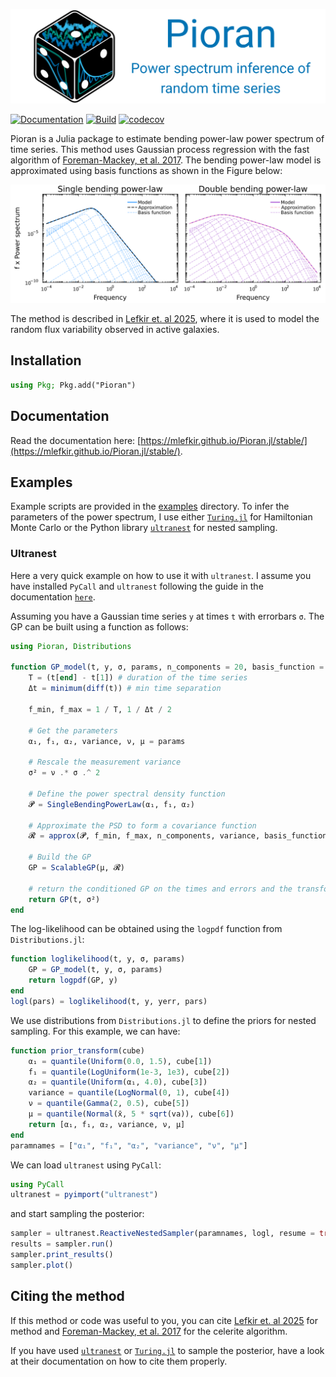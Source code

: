 [![Banner of pioran power spectrum inference of random time series](./docs/src/assets/banner_desc.svg)](#)

[![Documentation](https://github.com/mlefkir/Pioran.jl/actions/workflows/documentation.yml/badge.svg)](https://github.com/mlefkir/Pioran.jl/actions/workflows/documentation.yml) [![Build](https://github.com/mlefkir/Pioran.jl/actions/workflows/testbuild.yml/badge.svg)](https://github.com/mlefkir/Pioran.jl/actions/workflows/testbuild.yml)
[![codecov](https://codecov.io/gh/mlefkir/Pioran.jl/graph/badge.svg?token=88LNFU2VKD)](https://codecov.io/gh/mlefkir/Pioran.jl)

Pioran is a Julia package to estimate bending power-law power spectrum of time series. This method uses Gaussian process regression with the fast algorithm of [Foreman-Mackey, et al. 2017](https://ui.adsabs.harvard.edu/abs/2017AJ....154..220F/abstract). The bending power-law model is approximated using basis functions as shown in the Figure below:

[![Basis functions of the bending power-law model](./extra/approximation.svg)](#)

The method is described in [Lefkir et. al 2025](https://ui.adsabs.harvard.edu/abs/2025MNRAS.539.1775L/abstract), where it is used to model the random flux variability observed in active galaxies.

## Installation

```julia
using Pkg; Pkg.add("Pioran")
```

## Documentation

Read the documentation here: [https://mlefkir.github.io/Pioran.jl/stable/](https://mlefkir.github.io/Pioran.jl/stable/).

## Examples

Example scripts are provided in the [examples](./examples) directory. To infer the parameters of the power spectrum, I use either [`Turing.jl`](https://github.com/TuringLang/Turing.jl) for Hamiltonian Monte Carlo or the Python library [`ultranest`](https://github.com/JohannesBuchner/UltraNest) for nested sampling.

### Ultranest

Here a very quick example on how to use it with `ultranest`. I assume you have installed `PyCall` and `ultranest` following the guide in the documentation [`here`](https://mlefkir.github.io/Pioran.jl/stable/ultranest/).

Assuming you have a Gaussian time series `y` at times `t` with errorbars `σ`. The GP can be built using a function as follows:

```julia
using Pioran, Distributions

function GP_model(t, y, σ, params, n_components = 20, basis_function = "DRWCelerite")
    T = (t[end] - t[1]) # duration of the time series
    Δt = minimum(diff(t)) # min time separation

    f_min, f_max = 1 / T, 1 / Δt / 2

    # Get the parameters
    α₁, f₁, α₂, variance, ν, μ = params

    # Rescale the measurement variance
    σ² = ν .* σ .^ 2

    # Define the power spectral density function
    𝓟 = SingleBendingPowerLaw(α₁, f₁, α₂)

    # Approximate the PSD to form a covariance function
    𝓡 = approx(𝓟, f_min, f_max, n_components, variance, basis_function = basis_function)

    # Build the GP
    GP = ScalableGP(μ, 𝓡)

    # return the conditioned GP on the times and errors and the transformed values
    return GP(t, σ²)
end
```

The log-likelihood can be obtained using the `logpdf` function from `Distributions.jl`:

```julia
function loglikelihood(t, y, σ, params)
    GP = GP_model(t, y, σ, params)
    return logpdf(GP, y)
end
logl(pars) = loglikelihood(t, y, yerr, pars)
```
We use distributions from  `Distributions.jl` to define the priors for nested sampling. For this example, we can have:

```julia
function prior_transform(cube)
    α₁ = quantile(Uniform(0.0, 1.5), cube[1])
    f₁ = quantile(LogUniform(1e-3, 1e3), cube[2])
    α₂ = quantile(Uniform(α₁, 4.0), cube[3])
    variance = quantile(LogNormal(0, 1), cube[4])
    ν = quantile(Gamma(2, 0.5), cube[5])
    μ = quantile(Normal(x̄, 5 * sqrt(va)), cube[6])
    return [α₁, f₁, α₂, variance, ν, μ]
end
paramnames = ["α₁", "f₁", "α₂", "variance", "ν", "μ"]
```

We can load `ultranest` using `PyCall`:
```julia
using PyCall
ultranest = pyimport("ultranest")
```

and start sampling the posterior:

```julia
sampler = ultranest.ReactiveNestedSampler(paramnames, logl, resume = true, transform = prior_transform, log_dir = "path/to/dir", vectorized = false)
results = sampler.run()
sampler.print_results()
sampler.plot()
```

## Citing the method

If this method or code was useful to you, you can cite [Lefkir et. al 2025](https://ui.adsabs.harvard.edu/abs/2025MNRAS.539.1775L/abstract) for method and [Foreman-Mackey, et al. 2017](https://ui.adsabs.harvard.edu/abs/2017AJ....154..220F/abstract) for the celerite algorithm.

If you have used [`ultranest`](https://github.com/JohannesBuchner/UltraNest) or [`Turing.jl`](https://github.com/TuringLang/Turing.jl) to sample the posterior, have a look at their documentation on how to cite them properly.